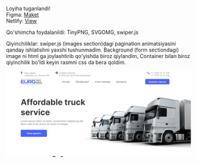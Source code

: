 Loyiha tuganlandi!\
Figma: [Maket](https://www.figma.com/file/5sJdRTktUG4Jw50WxbCYGT/Truck-Service-Landing-Page-Design-(Community)?type=design&node-id=71-481&mode=design&t=maDRzVylVTsZr1WI-0)\
Netlify: [View](https://truck-landing-page-bb.netlify.app/)

Qo'shimcha foydalanildi: TinyPNG, SVGOMG, swiper.js 

Qiyinchiliklar: swiper.js (images section)dagi pagination animatsiyasini qanday ishlatishni yaxshi tushunmadim.
Background (form sectiondagi) image ni html ga joylashtirib qo'yishda biroz qiylandim, Container bilan biroz qiyinchilik bo'ldi
keyin rasmni css da bera qoldim. 



![open-enterprise](https://github.com/bekzodxudaybergenow/truck-landing-page/blob/master/img/truck-landin-page.png)
